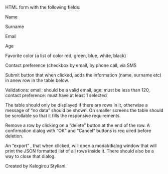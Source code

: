 HTML form with the following fields:

Name

Surname

Email

Age

Favorite color (a list of color
red, green, blue, white, black)

Contact preference (checkbox
by email, by phone call, via SMS

Submit button that when clicked, adds the information (name, surname etc) in anew row in the table below.

Validations: 
email: should be a valid email,
age: must be less than 120,
contact preference: must have at least 1 selected

The table should only be displayed if there are rows in it, otherwise a message of “no data” should be
shown. On smaller screens the table should be scrollable so that it fills the responsive requirements.

Remove a row by clicking on a “delete” button at the end of the row. A
confirmation dialog with “OK” and “Cancel“ buttons is req uired before deletion.

An “export” , that
when clicked, will open a modal/dialog window that will print
the JSON formatted list of all rows inside it. There should also be a way to close that dialog.

Created by Kalogirou Styliani.
